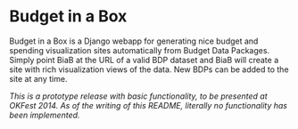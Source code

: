 # Budget in a Box

Budget in a Box is a Django webapp for generating nice budget and spending visualization
sites automatically from Budget Data Packages. Simply point BiaB at the URL of a valid BDP dataset
and BiaB will create a site with rich visualization views of the data. New BDPs can be added to
the site at any time.

*This is a prototype release with basic functionality, to be presented at OKFest 2014.
As of the writing of this README, literally no functionality has been implemented.*
